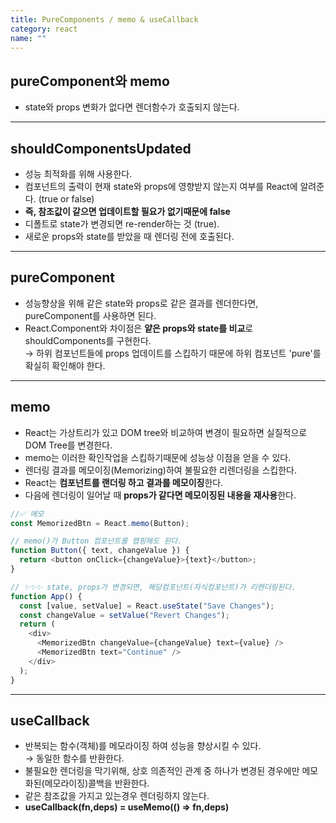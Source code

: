 ```yaml
---
title: PureComponents / memo & useCallback
category: react
name: ""
---
```


## pureComponent와 memo

- state와 props 변화가 없다면 렌더함수가 호출되지 않는다.

---

## shouldComponentsUpdated

- 성능 최적화를 위해 사용한다.
- 컴포넌트의 출력이 현재 state와 props에 영향받지 않는지 여부를 React에 알려준다. (true or false)
- **즉, 참조값이 같으면 업데이트할 필요가 없기때문에 false**
- 디폴트로 state가 변경되면 re-render하는 것 (true).
- 새로운 props와 state를 받았을 때 렌더링 전에 호출된다.

---

## pureComponent

- 성능향상을 위해 같은 state와 props로 같은 결과를 렌더한다면, pureComponent를 사용하면 된다.
- React.Component와 차이점은 **얕은 props와 state를 비교**로 shouldComponents를 구현한다.  
  → 하위 컴포넌트들에 props 업데이트를 스킵하기 때문에 하위 컴포넌트 'pure'를 확실히 확인해야 한다.

---

## memo

- React는 가상트리가 있고 DOM tree와 비교하여 변경이 필요하면 실질적으로 DOM Tree를 변경한다.
- memo는 이러한 확인작업을 스킵하기때문에 성능상 이점을 얻을 수 있다.
- 렌더링 결과를 메모이징(Memorizing)하여 불필요한 리렌더링을 스킵한다.
- React는 **컴포넌트를 랜더링 하고 결과를 메모이징**한다.
- 다음에 렌더링이 일어날 때 **props가 같다면 메모이징된 내용을 재사용**한다.

```javascript
//✅ 메모
const MemorizedBtn = React.memo(Button);

// memo()가 Button 컴포넌트를 랩핑해도 된다.
function Button({ text, changeValue }) {
  return <button onClick={changeValue}>{text}</button>;
}

// ✨✨✨ state, props가 변경되면, 해당컴포넌트(자식컴포넌트)가 리렌더링된다.
function App() {
  const [value, setValue] = React.useState("Save Changes");
  const changeValue = setValue("Revert Changes");
  return (
    <div>
      <MemorizedBtn changeValue={changeValue} text={value} />
      <MemorizedBtn text="Continue" />
    </div>
  );
}
```

---

## useCallback

- 반복되는 함수(객체)를 메모라이징 하여 성능을 향상시킬 수 있다.  
  → 동일한 함수를 반환한다.
- 불필요한 렌더링을 막기위해, 상호 의존적인 관계 중 하나가 변경된 경우에만 메모화된(메모라이징)콜백을 반환한다.
- 같은 참조값을 가지고 있는경우 렌더링하지 않는다.
- **useCallback(fn,deps) = useMemo(() => fn,deps)**

